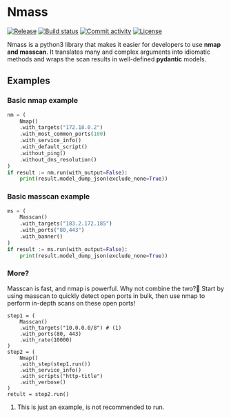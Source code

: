# Nmass

[![Release](https://img.shields.io/github/v/release/zrquan/nmass)](https://img.shields.io/github/v/release/zrquan/nmass)
[![Build status](https://img.shields.io/github/actions/workflow/status/zrquan/nmass/main.yml?branch=main)](https://github.com/zrquan/nmass/actions/workflows/main.yml?query=branch%3Amain)
[![Commit activity](https://img.shields.io/github/commit-activity/m/zrquan/nmass)](https://img.shields.io/github/commit-activity/m/zrquan/nmass)
[![License](https://img.shields.io/github/license/zrquan/nmass)](https://img.shields.io/github/license/zrquan/nmass)

Nmass is a python3 library that makes it easier for developers to use **nmap and masscan**. It translates many and complex arguments into idiomatic methods and wraps the scan results in well-defined **pydantic** models.

## Examples

### Basic nmap example

```python title="nmap_example.py"
nm = (
    Nmap()
    .with_targets("172.18.0.2")
    .with_most_common_ports(100)
    .with_service_info()
    .with_default_script()
    .without_ping()
    .without_dns_resolution()
)
if result := nm.run(with_output=False):
    print(result.model_dump_json(exclude_none=True))
```

### Basic masscan example

```python title="masscan_example.py"
ms = (
    Masscan()
    .with_targets("183.2.172.185")
    .with_ports("80,443")
    .with_banner()
)
if result := ms.run(with_output=False):
    print(result.model_dump_json(exclude_none=True))
```

### More?

Masscan is fast, and nmap is powerful. Why not combine the two?🤩 Start by using masscan to quickly detect open ports in bulk, then use nmap to perform in-depth scans on these open ports!

```{.python .annotate hl_lines="10"}
step1 = (
    Masscan()
    .with_targets("10.0.0.0/8") # (1)
    .with_ports(80, 443)
    .with_rate(10000)
)
step2 = (
    Nmap()
    .with_step(step1.run())
    .with_service_info()
    .with_scripts("http-title")
    .with_verbose()
)
retult = step2.run()
```

1. This is just an example, is not recommended to run.
